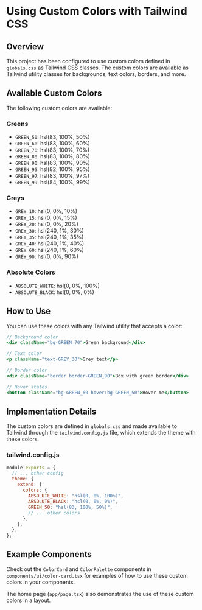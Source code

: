 # Using Custom Colors with Tailwind CSS

## Overview

This project has been configured to use custom colors defined in `globals.css` as Tailwind CSS classes. The custom colors are available as Tailwind utility classes for backgrounds, text colors, borders, and more.

## Available Custom Colors

The following custom colors are available:

### Greens

- `GREEN_50`: hsl(83, 100%, 50%)
- `GREEN_60`: hsl(83, 100%, 60%)
- `GREEN_70`: hsl(83, 100%, 70%)
- `GREEN_80`: hsl(83, 100%, 80%)
- `GREEN_90`: hsl(83, 100%, 90%)
- `GREEN_95`: hsl(82, 100%, 95%)
- `GREEN_97`: hsl(83, 100%, 97%)
- `GREEN_99`: hsl(84, 100%, 99%)

### Greys

- `GREY_10`: hsl(0, 0%, 10%)
- `GREY_15`: hsl(0, 0%, 15%)
- `GREY_20`: hsl(0, 0%, 20%)
- `GREY_30`: hsl(240, 1%, 30%)
- `GREY_35`: hsl(240, 1%, 35%)
- `GREY_40`: hsl(240, 1%, 40%)
- `GREY_60`: hsl(240, 1%, 60%)
- `GREY_90`: hsl(0, 0%, 90%)

### Absolute Colors

- `ABSOLUTE_WHITE`: hsl(0, 0%, 100%)
- `ABSOLUTE_BLACK`: hsl(0, 0%, 0%)

## How to Use

You can use these colors with any Tailwind utility that accepts a color:

```jsx
// Background color
<div className="bg-GREEN_70">Green background</div>

// Text color
<p className="text-GREY_30">Grey text</p>

// Border color
<div className="border border-GREEN_90">Box with green border</div>

// Hover states
<button className="bg-GREEN_60 hover:bg-GREEN_50">Hover me</button>
```

## Implementation Details

The custom colors are defined in `globals.css` and made available to Tailwind through the `tailwind.config.js` file, which extends the theme with these colors.

### tailwind.config.js

```js
module.exports = {
  // ... other config
  theme: {
    extend: {
      colors: {
        ABSOLUTE_WHITE: "hsl(0, 0%, 100%)",
        ABSOLUTE_BLACK: "hsl(0, 0%, 0%)",
        GREEN_50: "hsl(83, 100%, 50%)",
        // ... other colors
      },
    },
  },
};
```

## Example Components

Check out the `ColorCard` and `ColorPalette` components in `components/ui/color-card.tsx` for examples of how to use these custom colors in your components.

The home page (`app/page.tsx`) also demonstrates the use of these custom colors in a layout.
